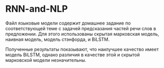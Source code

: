 # RNN-and-NLP

Файл языковые модели содержит домашнее задание по соответствующей теме с 
задачей предсказания частей речи слов в предложении. Для этого использованы скрытая марковская модель, 
наивная модель, модель стэнфорда, и BiLSTM.

Полученные результаты показывают, что наилучшее качество имеет модель BiLSTM, однако различия 
в качестве этой и скрытой марковской модели незначительны.
